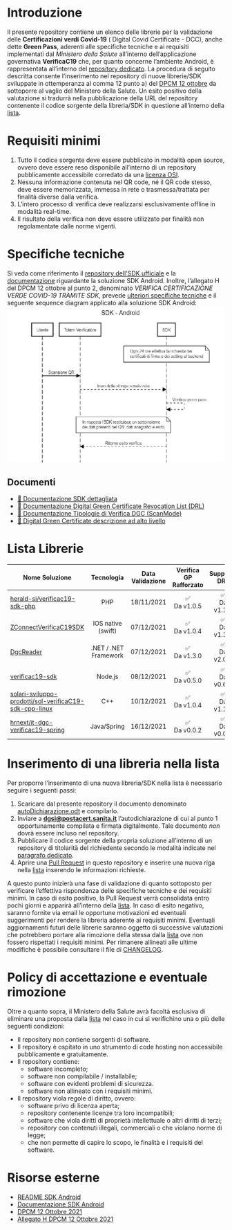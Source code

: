 # Introduzione
Il presente repository contiene un elenco delle librerie per la validazione 
delle **Certificazioni verdi Covid-19** ( Digital Covid Certificate - DCC), 
anche dette **Green Pass**, aderenti alle specifiche tecniche e ai requisiti 
implementati dal *Ministero della Salute* all’interno dell’applicazione 
governativa **VerificaC19** che, per quanto concerne l’ambiente Android, è rappresentata
all’interno del [repository dedicato](https://github.com/ministero-salute/it-dgc-verificac19-sdk-android).
La procedura di seguito descritta consente l’inserimento nel repository di nuove
 librerie/SDK sviluppate in ottemperanza al comma 12 punto a) del 
 [DPCM 12 ottobre](https://www.governo.it/sites/governo.it/files/DPCM_12_ottobre.pdf) 
 da sottoporre al vaglio del Ministero della Salute. Un esito positivo della 
 valutazione si tradurrà nella pubblicazione della URL del repository contenente 
 il codice sorgente della libreria/SDK in questione all’interno della [lista](#lista-librerie).

# Requisiti minimi

1. Tutto il codice sorgente deve essere pubblicato in modalità open source, 
ovvero deve essere reso disponibile all’interno di un repository pubblicamente 
accessibile corredato da una [licenza OSI](https://opensource.org/licenses/alphabetical).
2. Nessuna informazione contenuta nel QR code, né il QR code stesso, deve essere 
memorizzata, immessa in rete o trasmessa/trattata per finalità diverse dalla 
verifica.
3. L’intero processo di verifica deve realizzarsi esclusivamente offline in 
modalità real-time. 
4. Il risultato della verifica non deve essere utilizzato per finalità non 
regolamentate dalle norme vigenti.

# Specifiche tecniche
Si veda come riferimento il [repository dell'SDK ufficiale](https://github.com/ministero-salute/it-dgc-verificac19-sdk-android/blob/develop/README.md) e la [documentazione](https://ministero-salute.github.io/it-dgc-verificac19-sdk-android/documentation/) riguardante la soluzione SDK 
Android.
Inoltre, l’allegato H del DPCM 12 ottobre al punto 2, denominato *VERIFICA
 CERTIFICAZIONE VERDE COVID-19 TRAMITE SDK*, prevede [ulteriori specifiche tecniche](https://www.governo.it/sites/governo.it/files/Dpcm_12_ottobre_ALLEGATO_H.pdf ) 
 e il seguente sequence diagram applicato alla soluzione SDK Android:
![Schema Descrizione Android](schema.png)

## Documenti
- [📄 Documentazione SDK dettagliata](https://ministero-salute.github.io/it-dgc-verificac19-sdk-android/documentation/)
- [📄 Documentazione Digital Green Certificate Revocation List (DRL)](https://github.com/ministero-salute/it-dgc-documentation/blob/master/DRL.md)
- [📄 Documentazione Tipologie di Verifica DGC (ScanMode)](https://github.com/ministero-salute/it-dgc-documentation/blob/master/SCANMODE.md)
- [📄 Digital Green Certificate descrizione ad alto livello](https://github.com/ministero-salute/it-dgc-documentation)

# Lista Librerie

| Nome Soluzione | Tecnologia  | Data Validazione | Verifica GP Rafforzato | Supporto DRL | Verifica Booster | Verifica Esenzioni |
| -----------    | :-: | :-:      |  :-:      |  :-:      |  :-:      |  :-:      | 
| [herald-si/verificac19-sdk-php](https://github.com/herald-si/verificac19-sdk-php)| PHP| 18/11/2021 |  ✅<br>Da v1.0.5      |  ✅<br>Da v1.1.0       |  ✅<br>Da v1.2.0      | ✅<br>Da v1.3.0      | 
| [ZConnectVerificaC19SDK](https://github.com/hrzucchetti/zconnect-verificaC19-sdk-ios) | IOS native (swift) | 07/12/2021 |  ✅<br>Da v1.0.4   |  ✅<br>Da v1.1.0       |  ✅<br>Da v1.1.1       | ✅<br>Da v1.1.2      | 
| [DgcReader](https://github.com/DevTrevi/DgcReader) | .NET / .NET Framework | 07/12/2021 | ✅<br>Da v1.3.0 | ✅<br>Da v2.0.0 | ✅<br>Da v2.1.0 | ❌ |
| [verificac19-sdk](https://github.com/italia/verificac19-sdk )   | Node.js |  08/12/2021    |  ✅<br>Da v0.5.0     |  ✅<br>Da v0.6.0     | ✅<br>Da v0.7.0   | ✅<br>Da v0.8.0 |
| [solari-sviluppo-prodotti/sol-verificaC19-sdk-cpp-linux](https://github.com/solari-sviluppo-prodotti/sol-verificaC19-sdk-cpp-linux)| C++| 10/12/2021 | ✅<br>Da v1.0.4       |   ✅<br>Da v1.1.2      |   ✅<br>Da v1.1.1      | ❌ |
| [hrnext/it-dgc-verificac19-spring](https://github.com/hrnext/it-dgc-verificac19-spring) | Java/Spring | 16/12/2021 | ✅<br>Da v0.0.2      |  ✅<br>Da v0.0.3      |  ✅<br>Da v0.0.3      |  ❌ |

# Inserimento di una libreria nella lista 

Per proporre l’inserimento di una nuova libreria/SDK nella lista è necessario seguire i seguenti passi:

1. Scaricare dal presente repository il documento denominato [autoDichiarazione.odt](autoDichiarazione.odt) e compilarlo.
2. Inviare a **dgsi@postacert.sanita.it** l’autodichiarazione di cui al punto 1 opportunamente compilata e firmata digitalmente. Tale documento *non* dovrà essere incluso nel repository.
3. Pubblicare il codice sorgente della propria soluzione all’interno di un repository di titolarità del richiedente secondo le modalità indicate nel [paragrafo dedicato](#requisiti-minimi).
4. Aprire una [Pull Request](https://github.com/ministero-salute/it-dgc-verificac19-sdk-onboarding/pulls) in questo repository e inserire una nuova riga nella [lista](#lista-librerie) inserendo le informazioni richieste. 

A questo punto inizierà una fase di validazione di quanto sottoposto per verificare l’effettiva rispondenza delle specifiche tecniche e dei requisiti minimi. 
In caso di esito positivo, la Pull Request verrà consolidata entro pochi giorni e apparirà all’interno della [lista](#lista-librerie).
In caso di esito negativo, saranno fornite via email le opportune motivazioni ed eventuali suggerimenti per rendere la libreria aderente ai requisiti minimi.
Eventuali aggiornamenti futuri delle librerie saranno oggetto di successive valutazioni che potrebbero portare alla rimozione della stessa dalla [lista](#lista-librerie) ove non fossero rispettati i requisiti minimi. Per rimanere allineati alle ultime modifiche è possibile consultare il file di [CHANGELOG](CHANGELOG.md).

# Policy di accettazione e eventuale rimozione

Oltre a quanto sopra, il Ministero della Salute avrà facoltà esclusiva di eliminare una proposta dalla [lista](#lista-librerie) nel caso in cui si verifichino una o più delle seguenti condizioni:

* Il repository non contiene sorgenti di software.
* Il repository è ospitato in uno strumento di code hosting non accessibile pubblicamente e gratuitamente.
* Il repository contiene:
    * software incompleto;
    * software non compilabile / installabile;
    * software con evidenti problemi di sicurezza. 
    * software non allineato con i requisiti minimi. 
* Il repository viola regole di diritto, ovvero:
    * software privo di licenza aperta;
    * repository contenente licenze tra loro incompatibili;
    * software che viola diritti di proprietà intellettuale o altri diritti di terzi;
    * repository con contenuti illegali, commerciali o che violano norme di legge;
    * che non permette di capire lo scopo, le finalità e i requisiti del software.

# Risorse esterne 

* [README SDK Android](https://github.com/ministero-salute/it-dgc-verificac19-sdk-android/blob/develop/README.md)
* [Documentazione SDK Android](https://ministero-salute.github.io/it-dgc-verificac19-sdk-android/documentation/)
* [DPCM 12 Ottobre 2021](https://www.governo.it/sites/governo.it/files/DPCM_12_ottobre.pdf)
* [Allegato H DPCM 12 Ottobre 2021](https://www.governo.it/sites/governo.it/files/Dpcm_12_ottobre_ALLEGATO_H.pdf) 

